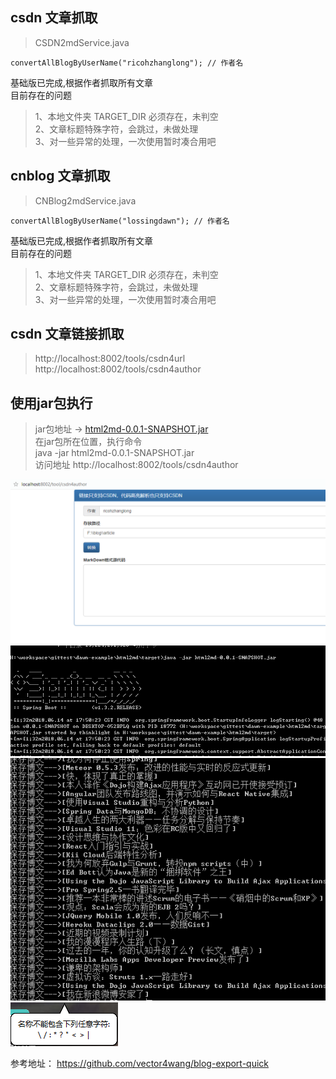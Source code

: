 ## csdn 文章抓取 
>   CSDN2mdService.java
```
convertAllBlogByUserName("ricohzhanglong"); // 作者名
```

基础版已完成,根据作者抓取所有文章 <br/>
目前存在的问题
> 1、本地文件夹 TARGET_DIR 必须存在，未判空  <br/>
  2、文章标题特殊字符，会跳过，未做处理 <br/>
  3、对一些异常的处理，一次使用暂时凑合用吧

## cnblog 文章抓取 
>   CNBlog2mdService.java
```
convertAllBlogByUserName("lossingdawn"); // 作者名
```

基础版已完成,根据作者抓取所有文章 <br/>
目前存在的问题
> 1、本地文件夹 TARGET_DIR 必须存在，未判空 <br/>
  2、文章标题特殊字符，会跳过，未做处理 <br/>
  3、对一些异常的处理，一次使用暂时凑合用吧

## csdn 文章链接抓取
> http://localhost:8002/tools/csdn4url <br/>
  http://localhost:8002/tools/csdn4author

## 使用jar包执行
> jar包地址  -> [html2md-0.0.1-SNAPSHOT.jar](http://pab9ul5c4.bkt.clouddn.com/html2md-0.0.1-SNAPSHOT.jar) <br/> 
       在jar包所在位置，执行命令  <br/>
  java -jar html2md-0.0.1-SNAPSHOT.jar <br/>
       访问地址  http://localhost:8002/tools/csdn4author 
  
![导出页面.png](https://github.com/Ruffianjiang/dawn-example/blob/master/html2md/img/15289690656019.png "导出页面")
![运行日志.png](https://github.com/Ruffianjiang/dawn-example/blob/master/html2md/img/1528970063.png "运行日志")
![导出日志.png](https://github.com/Ruffianjiang/dawn-example/blob/master/html2md/img/1528970083.png "导出日志")
![特殊字符.png](https://github.com/Ruffianjiang/dawn-example/blob/master/html2md/img/1529025363.png "特殊字符不能导出的")

参考地址：
https://github.com/vector4wang/blog-export-quick

